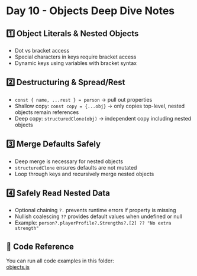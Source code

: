 # Day 10 - Objects Deep Dive Notes

## 1️⃣ Object Literals & Nested Objects

* Dot vs bracket access  
* Special characters in keys require bracket access  
* Dynamic keys using variables with bracket syntax  

## 2️⃣ Destructuring & Spread/Rest

* `const { name, ...rest } = person` → pull out properties  
* Shallow copy: `const copy = {...obj}` → only copies top-level, nested objects remain references  
* Deep copy: `structuredClone(obj)` → independent copy including nested objects  

## 3️⃣ Merge Defaults Safely

* Deep merge is necessary for nested objects  
* `structuredClone` ensures defaults are not mutated  
* Loop through keys and recursively merge nested objects  

## 4️⃣ Safely Read Nested Data

* Optional chaining `?.` prevents runtime errors if property is missing  
* Nullish coalescing `??` provides default values when undefined or null  
* Example: `person?.playerProfile?.Strengths?.[2] ?? "No extra strength"`  

## 📂 Code Reference

You can run all code examples in this folder:  
[objects.js](./day10_objects_summary.js)
